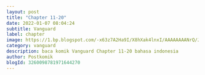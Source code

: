 ```yaml
---
layout: post 
title: "Chapter 11-20"
date: 2022-01-07 08:04:24
subtitle: Vanguard
label: chapter
image: https://1.bp.blogspot.com/-x63z7A2Ha9I/X8hXak4lnxI/AAAAAAAANrQ/J1hulO7lPEsZptCX_QA3y_Zbc56VNBfYQCLcBGAsYHQ/s72-c/Vanguard.jpg
category: vanguard
description: baca komik Vanguard Chapter 11-20 bahasa indonesia 
author: Postkomik
blogId: 3260098781971644270
---
```

